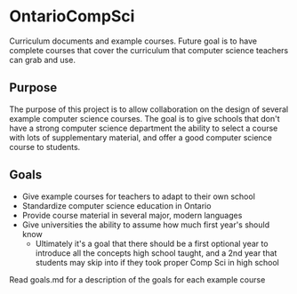 OntarioCompSci
==============

Curriculum documents and example courses. Future goal is to have complete courses that cover the curriculum that computer science teachers can grab and use.


Purpose
----------------

The purpose of this project is to allow collaboration on the design of several example computer science courses. The goal is to give schools that don't have a strong computer science department the ability to select a course with lots of supplementary material, and offer a good computer science course to students.



Goals
-------------------

+ Give example courses for teachers to adapt to their own school
+ Standardize computer science education in Ontario
+ Provide course material in several major, modern languages
+ Give universities the ability to assume how much first year's should know
	+ Ultimately it's a goal that there should be a first optional year to introduce all the concepts high school taught, and a 2nd year that students may skip into if they took proper Comp Sci in high school

Read goals.md for a description of the goals for each example course